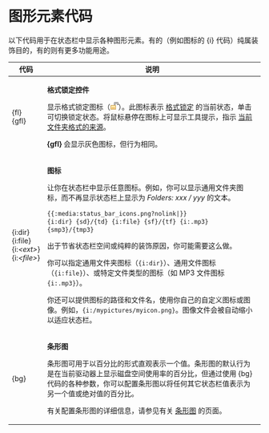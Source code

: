 # 图形元素代码

以下代码用于在状态栏中显示各种图形元素。有的（例如图标的 {i} 代码）纯属装饰目的，有的则有更多功能用途。

<table>
<thead><tr><th>
代码</th><th>
说明
</th></tr></thead><tbody><tr><td>

{fl}  
{gfl}</td><td>

**格式锁定控件**

显示格式锁定图标（![](/Manual/images/media/format_lock.png)）。此图标表示 [格式锁定](/Manual/basic_concepts/folder_options/locking_the_format.zh.md) 的当前状态，单击可切换锁定状态。将鼠标悬停在图标上可显示工具提示，指示 [当前文件夹格式的来源](/Manual/basic_concepts/folder_options/identifying_the_current_format.zh.md)。

**{gfl}** 会显示灰色图标，但行为相同。
</td></tr><tr><td>

{i:dir}  
{i:file}  
<nobr>{i:*\<ext\>*}</nobr>  
<nobr>{i:*\<file\>*}</nobr></td><td>

**图标**

让你在状态栏中显示任意图标。例如，你可以显示通用文件夹图标，而不再显示状态栏上显示为 *Folders: xxx / yyy* 的文本。

    {{:media:status_bar_icons.png?nolink|}}
    {i:dir} {sd}/{td} {i:file} {sf}/{tf} {i:.mp3} {smp3}/{tmp3}

出于节省状态栏空间或纯粹的装饰原因，你可能需要这么做。

你可以指定通用文件夹图标（`{i:dir}`）、通用文件图标（`{i:file}`）、或特定文件类型的图标（如 MP3 文件图标`{i:.mp3}`）。

你还可以提供图标的路径和文件名，使用你自己的自定义图标或图像。例如，`{i:/mypictures/myicon.png}`。图像文件会被自动缩小以适应状态栏。
</td></tr><tr><td>
{bg}</td><td>

**条形图**

条形图可用于以百分比的形式直观表示一个值。条形图的默认行为是在当前驱动器上显示磁盘空间使用率的百分比，但通过使用 {bg} 代码的各种参数，你可以配置条形图以将任何其它状态栏值表示为另一个值或绝对值的百分比。

有关配置条形图的详细信息，请参见有关 [条形图](bar_graphs_and_percentages.zh.md) 的页面。
</td></tr></tbody>
</table>